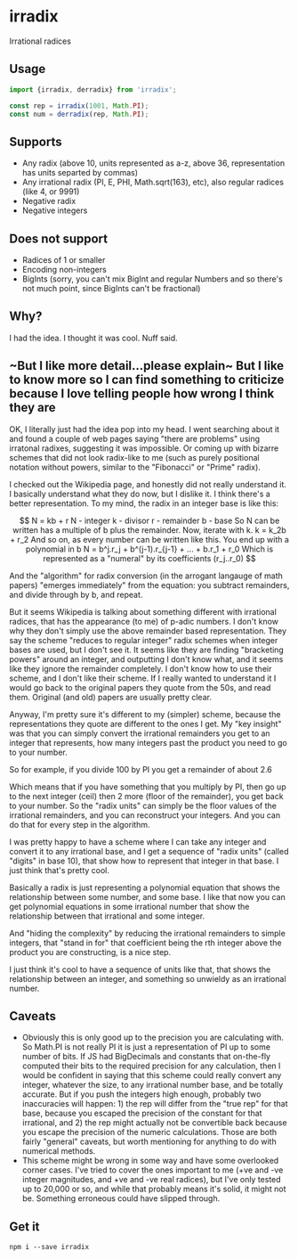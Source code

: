 # irradix

Irrational radices 

## Usage

```js
import {irradix, derradix} from 'irradix';

const rep = irradix(1001, Math.PI);
const num = derradix(rep, Math.PI);
```

## Supports

- Any radix (above 10, units represented as a-z, above 36, representation has units separted by commas)
- Any irrational radix (PI, E, PHI, Math.sqrt(163), etc), also regular radices (like 4, or 9991)
- Negative radix
- Negative integers

## Does not support

- Radices of 1 or smaller
- Encoding non-integers
- BigInts (sorry, you can't mix BigInt and regular Numbers and so there's not much point, since BigInts can't be fractional)

## Why?

I had the idea. I thought it was cool. Nuff said. 

## ~But I like more detail...please explain~ But I like to know more so I can find something to criticize because I love telling people how wrong I think they are

OK, I literally just had the idea pop into my head. I went searching about it and found a couple of web pages saying "there are problems" using irratonal radixes, suggesting it was impossible. Or coming up with bizarre schemes that did not look radix-like to me (such as purely positional notation without powers, similar to the "Fibonacci" or "Prime" radix). 

I checked out the Wikipedia page, and honestly did not really understand it. I basically understand what they do now, but I dislike it. I think there's a better representation. To my mind, the radix in an integer base is like this:

```math

N = kb + r

N - integer
k - divisor
r - remainder
b - base

So N can be written has a multiple of b plus the remainder.

Now, iterate with k.

k = k_2b + r_2

And so on, as every number can be written like this.

You end up with a polynomial in b

N = b^j.r_j + b^(j-1).r_{j-1} + ... + b.r_1 + r_0

Which is represented as a "numeral" by its coefficients (r_j..r_0)

```

And the "algorithm" for radix conversion (in the arrogant langauge of math papers) "emerges immediately" from the equation: you subtract remainders, and divide through by b, and repeat.

But it seems Wikipedia is talking about something different with irrational radices, that has the appearance (to me) of p-adic numbers. I don't know why they don't simply use the above remainder based representation. They say the scheme "reduces to regular integer" radix schemes when integer bases are used, but I don't see it. It seems like they are finding "bracketing powers" around an integer, and outputting I don't know what, and it seems like they ignore the remainder completely.  I don't know how to use their scheme, and I don't like their scheme. If I really wanted to understand it I would go back to the original papers they quote from the 50s, and read them. Original (and old) papers are usually pretty clear. 

Anyway, I'm pretty sure it's different to my (simpler) scheme, because the representations they quote are different to the ones I get. My "key insight" was that you can simply convert the irrational remainders you get to an integer that represents, how many integers past the product you need to go to your number.

So for example, if you divide 100 by PI you get a remainder of about 2.6

Which means that if you have something that you multiply by PI, then go up to the next integer (ceil) then 2 more (floor of the remainder), you get back to your number. So the "radix units" can simply be the floor values of the irrational remainders, and you can reconstruct your integers. And you can do that for every step in the algorithm. 

I was pretty happy to have a scheme where I can take any integer and convert it to any irrational base, and I get a sequence of "radix units" (called "digits" in base 10), that show how to represent that integer in that base. I just think that's pretty cool. 

Basically a radix is just representing a polynomial equation that shows the relationship between some number, and some base. I like that now you can get polynomial equations in some irrational number that show the relationship between that irrational and some integer. 

And "hiding the complexity" by reducing the irrational remainders to simple integers, that "stand in for" that coefficient being the rth integer above the product you are constructing, is a nice step.

I just think it's cool to have a sequence of units like that, that shows the relationship between an integer, and something so unwieldy as an irrational number.

## Caveats

- Obviously this is only good up to the precision you are calculating with. So Math.PI is not really PI it is just a representation of PI up to some number of bits. If JS had BigDecimals and constants that on-the-fly computed their bits to the required precision for any calculation, then I would be confident in saying that this scheme could really convert any integer, whatever the size, to any irrational number base, and be totally accurate. But if you push the integers high enough, probably two inaccuracies will happen: 1) the rep will differ from the "true rep" for that base, because you escaped the precision of the constant for that irrational, and 2) the rep might actually not be convertible back because you escape the precision of the numeric calculations. Those are both fairly "general" caveats, but worth mentioning for anything to do with numerical methods. 
- This scheme might be wrong in some way and have some overlooked corner cases. I've tried to cover the ones important to me (+ve and -ve integer magnitudes, and +ve and -ve real radices), but I've only tested up to 20,000 or so, and while that probably means it's solid, it might not be. Something erroneous could have slipped through.

## Get it

```console
npm i --save irradix
```

